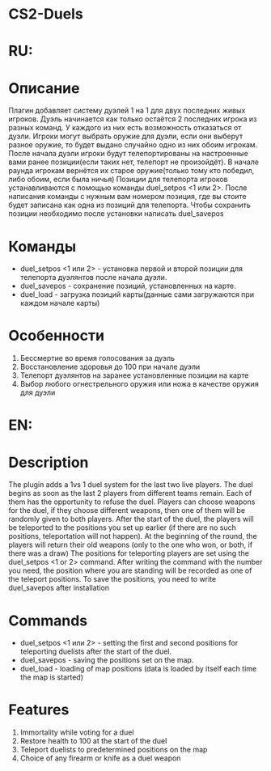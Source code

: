 # CS2-Duels
# RU:
# Описание
Плагин добавляет систему дуэлей 1 на 1 для двух последних живых игроков.
Дуэль начинается как только остаётся 2 последних игрока из разных команд. У каждого из них есть возможность отказаться от дуэли. Игроки могут выбрать оружие для дуэли, если они выберут разное оружие, то будет выдано случайно одно из них обоим игрокам. После начала дуэли игроки будут телепортированы на настроенные вами ранее позиции(если таких нет, телепорт не произойдёт). В начале раунда игрокам вернётся их старое оружие(только тому кто победил, либо обоим, если была ничья)
Позиции для телепорта игроков устанавливаются с помощью команды duel_setpos <1 или 2>. После написания команды с нужным вам номером позиция, где вы стоите будет записана как одна из позиций для телепорта.
Чтобы сохранить позиции необходимо после установки написать duel_savepos

# Команды
* duel_setpos <1 или 2> - установка первой и второй позиции для телепорта дуэлянтов после начала дуэли.
* duel_savepos - сохранение позиций, установленных на карте.
* duel_load - загрузка позиций карты(данные сами загружаются при каждом начале карты)

# Особенности
1. Бессмертие во время голосования за дуэль
2. Восстановление здоровья до 100 при начале дуэли
3. Телепорт дуэлянтов на заранее установленные позиции на карте
4. Выбор любого огнестрельного оружия или ножа в качестве оружия для дуэли

# EN:
# Description
The plugin adds a  1vs 1 duel system for the last two live players.
The duel begins as soon as the last 2 players from different teams remain. Each of them has the opportunity to refuse the duel. Players can choose weapons for the duel, if they choose different weapons, then one of them will be randomly given to both players. After the start of the duel, the players will be teleported to the positions you set up earlier (if there are no such positions, teleportation will not happen). At the beginning of the round, the players will return their old weapons (only to the one who won, or both, if there was a draw)
The positions for teleporting players are set using the duel_setpos <1 or 2> command. After writing the command with the number you need, the position where you are standing will be recorded as one of the teleport positions.
To save the positions, you need to write duel_savepos after installation

# Commands
* duel_setpos <1 или 2> - setting the first and second positions for teleporting duelists after the start of the duel.
* duel_savepos - saving the positions set on the map.
* duel_load - loading of map positions (data is loaded by itself each time the map is started)

# Features
1. Immortality while voting for a duel
2. Restore health to 100 at the start of the duel
3. Teleport duelists to predetermined positions on the map
4. Choice of any firearm or knife as a duel weapon
